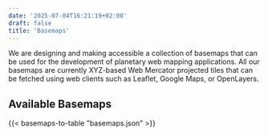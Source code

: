 ```yaml
---
date: '2025-07-04T16:21:19+02:00'
draft: false
title: 'Basemaps'
---
```


We are designing and making accessible a collection of basemaps that can be used for the development of planetary web mapping applications. All our basemaps are currently XYZ-based Web Mercator projected tiles that can be fetched using web clients such as Leaflet, Google Maps, or OpenLayers.

## Available Basemaps

{{< basemaps-to-table "basemaps.json" >}}
